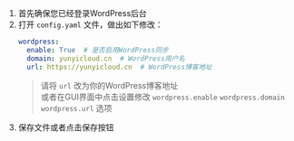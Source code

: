 1. 首先确保您已经登录WordPress后台
2. 打开 `config.yaml` 文件，做出如下修改：
    ```yaml
    wordpress:
      enable: True  # 是否启用WordPress同步
      domain: yunyicloud.cn  # WordPress用户名
      url: https://yunyicloud.cn  # WordPress博客地址
    ```
    > 请将 `url` 改为你的WordPress博客地址  
   > 或者在GUI界面中点击设置修改 `wordpress.enable` `wordpress.domain` `wordpress.url` 选项
3. 保存文件或者点击保存按钮
